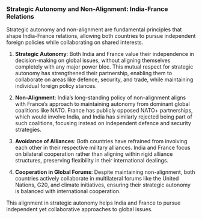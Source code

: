### Strategic Autonomy and Non-Alignment: India-France Relations

Strategic autonomy and non-alignment are fundamental principles that shape India-France relations, allowing both countries to pursue independent foreign policies while collaborating on shared interests.

1. **Strategic Autonomy**: Both India and France value their independence in decision-making on global issues, without aligning themselves completely with any major power bloc. This mutual respect for strategic autonomy has strengthened their partnership, enabling them to collaborate on areas like defence, security, and trade, while maintaining individual foreign policy stances.

2. **Non-Alignment**: India’s long-standing policy of non-alignment aligns with France’s approach to maintaining autonomy from dominant global coalitions like NATO. France has publicly opposed NATO+ partnerships, which would involve India, and India has similarly rejected being part of such coalitions, focusing instead on independent defence and security strategies.

3. **Avoidance of Alliances**: Both countries have refrained from involving each other in their respective military alliances. India and France focus on bilateral cooperation rather than aligning within rigid alliance structures, preserving flexibility in their international dealings.

4. **Cooperation in Global Forums**: Despite maintaining non-alignment, both countries actively collaborate in multilateral forums like the United Nations, G20, and climate initiatives, ensuring their strategic autonomy is balanced with international cooperation.

This alignment in strategic autonomy helps India and France to pursue independent yet collaborative approaches to global issues.